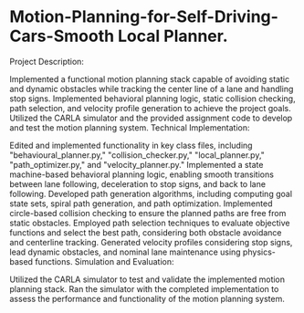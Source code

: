 # Motion-Planning-for-Self-Driving-Cars-Smooth Local Planner.
Project Description:

Implemented a functional motion planning stack capable of avoiding static and dynamic obstacles while tracking the center line of a lane and handling stop signs.
Implemented behavioral planning logic, static collision checking, path selection, and velocity profile generation to achieve the project goals.
Utilized the CARLA simulator and the provided assignment code to develop and test the motion planning system.
Technical Implementation:

Edited and implemented functionality in key class files, including "behavioural_planner.py," "collision_checker.py," "local_planner.py," "path_optimizer.py," and "velocity_planner.py."
Implemented a state machine-based behavioral planning logic, enabling smooth transitions between lane following, deceleration to stop signs, and back to lane following.
Developed path generation algorithms, including computing goal state sets, spiral path generation, and path optimization.
Implemented circle-based collision checking to ensure the planned paths are free from static obstacles.
Employed path selection techniques to evaluate objective functions and select the best path, considering both obstacle avoidance and centerline tracking.
Generated velocity profiles considering stop signs, lead dynamic obstacles, and nominal lane maintenance using physics-based functions.
Simulation and Evaluation:

Utilized the CARLA simulator to test and validate the implemented motion planning stack.
Ran the simulator with the completed implementation to assess the performance and functionality of the motion planning system.
